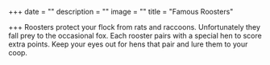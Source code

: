 +++
date = ""
description = ""
image = ""
title = "Famous Roosters"

+++
Roosters protect your flock from rats and raccoons. Unfortunately they fall prey to the occasional fox. Each rooster pairs with a special hen to score extra points. Keep your eyes out for hens that pair and lure them to your coop.